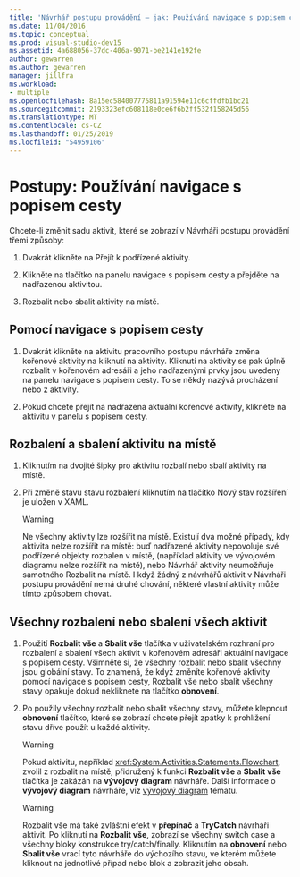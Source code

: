 ```yaml
---
title: 'Návrhář postupu provádění – jak: Používání navigace s popisem cesty'
ms.date: 11/04/2016
ms.topic: conceptual
ms.prod: visual-studio-dev15
ms.assetid: 4a688056-37dc-406a-9071-be2141e192fe
author: gewarren
ms.author: gewarren
manager: jillfra
ms.workload:
- multiple
ms.openlocfilehash: 8a15ec584007775811a91594e11c6cffdfb1bc21
ms.sourcegitcommit: 2193323efc608118e0ce6f6b2ff532f158245d56
ms.translationtype: MT
ms.contentlocale: cs-CZ
ms.lasthandoff: 01/25/2019
ms.locfileid: "54959106"
---
```

# <a name="how-to-use-breadcrumb-navigation"></a>Postupy: Používání navigace s popisem cesty

Chcete-li změnit sadu aktivit, které se zobrazí v Návrháři postupu provádění třemi způsoby:

1.  Dvakrát klikněte na Přejít k podřízené aktivity.

2.  Klikněte na tlačítko na panelu navigace s popisem cesty a přejděte na nadřazenou aktivitou.

3.  Rozbalit nebo sbalit aktivity na místě.

## <a name="using-breadcrumb-navigation"></a>Pomocí navigace s popisem cesty

1.  Dvakrát klikněte na aktivitu pracovního postupu návrháře změna kořenové aktivity na kliknutí na aktivity. Kliknutí na aktivity se pak úplně rozbalit v kořenovém adresáři a jeho nadřazenými prvky jsou uvedeny na panelu navigace s popisem cesty. To se někdy nazývá procházení nebo z aktivity.

2.  Pokud chcete přejít na nadřazena aktuální kořenové aktivity, klikněte na aktivitu v panelu s popisem cesty.

## <a name="expanding-or-collapsing-an-activity-in-place"></a>Rozbalení a sbalení aktivitu na místě

1.  Kliknutím na dvojité šipky pro aktivitu rozbalí nebo sbalí aktivity na místě.

2.  Při změně stavu stavu rozbalení kliknutím na tlačítko Nový stav rozšíření je uložen v XAML.

    > [!WARNING]
    > Ne všechny aktivity lze rozšířit na místě. Existují dva možné případy, kdy aktivita nelze rozšířit na místě: buď nadřazené aktivity nepovoluje své podřízené objekty rozbalen v místě, (například aktivity ve vývojovém diagramu nelze rozšířit na místě), nebo Návrhář aktivity neumožňuje samotného Rozbalit na místě. I když žádný z návrhářů aktivit v Návrháři postupu provádění nemá druhé chování, některé vlastní aktivity může tímto způsobem chovat.

## <a name="expanding-all-or-collapsing-all-activities"></a>Všechny rozbalení nebo sbalení všech aktivit

1.  Použití **Rozbalit vše** a **Sbalit vše** tlačítka v uživatelském rozhraní pro rozbalení a sbalení všech aktivit v kořenovém adresáři aktuální navigace s popisem cesty. Všimněte si, že všechny rozbalit nebo sbalit všechny jsou globální stavy. To znamená, že když změníte kořenové aktivity pomocí navigace s popisem cesty, Rozbalit vše nebo sbalit všechny stavy opakuje dokud nekliknete na tlačítko **obnovení**.

2.  Po použily všechny rozbalit nebo sbalit všechny stavy, můžete klepnout **obnovení** tlačítko, které se zobrazí chcete přejít zpátky k prohlížení stavu dříve použít u každé aktivity.

    > [!WARNING]
    > Pokud aktivitu, například <xref:System.Activities.Statements.Flowchart>, zvolil z rozbalit na místě, přidružený k funkci **Rozbalit vše** a **Sbalit vše** tlačítka je zakázán na **vývojový diagram**  návrháře. Další informace o **vývojový diagram** návrháře, viz [vývojový diagram](../workflow-designer/flowchart-activity-designer.md) tématu.

    > [!WARNING]
    > Rozbalit vše má také zvláštní efekt v **přepínač** a **TryCatch** návrháři aktivit. Po kliknutí na **Rozbalit vše**, zobrazí se všechny switch case a všechny bloky konstrukce try/catch/finally. Kliknutím na **obnovení** nebo **Sbalit vše** vrací tyto návrháře do výchozího stavu, ve kterém můžete kliknout na jednotlivé případ nebo blok a zobrazit jeho obsah.